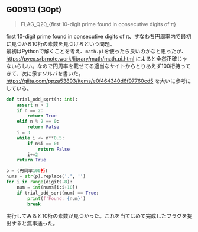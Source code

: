 ## G00913 (30pt)
> FLAG_Q20_{first 10-digit prime found in consecutive digits of π}

first 10-digit prime found in consecutive digits of π、すなわち円周率内で最初に見つかる10桁の素数を見つけろという問題。  
最初はPythonで解くことを考え、`math.pi`を使ったら良いのかなと思ったが、https://pyex.srbrnote.work/library/math/math.pi.html によると全然正確じゃないらしい。なので円周率を載せてる適当なサイトからとりあえず100桁持ってきて、次に示すソルバを書いた。https://qiita.com/ppza53893/items/e0f464340d6f97760cd5 を大いに参考にしている。
```python
def trial_odd_sqrt(n: int):
    assert n > 1
    if n == 2:
        return True
    elif n % 2 == 0:
        return False
    i = 3
    while i <= n**0.5:
        if n%i == 0:
            return False
        i+=2
    return True

p = (円周率100桁)
nums = str(p).replace('.', '')
for i in range(digits-8):
    num = int(nums[i:i+10])
    if trial_odd_sqrt(num) == True:
        print(f'Found: {num}')
        break
```

実行してみると10桁の素数が見つかった。これを当てはめて完成したフラグを提出すると無事通った。